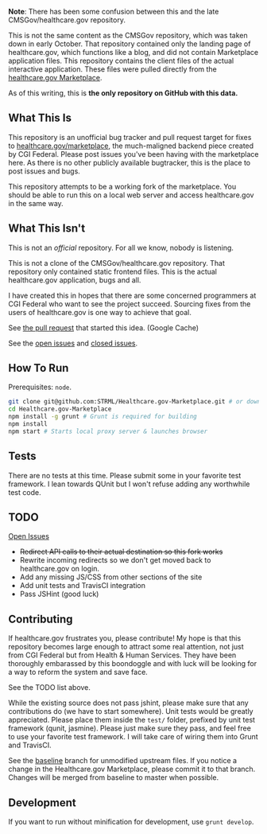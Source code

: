 **Note**: There has been some confusion between this and the late CMSGov/healthcare.gov repository.

This is not the same content as the CMSGov repository, which was taken down in early October. That
repository contained only the landing page of healthcare.gov, which functions like
a blog, and did not contain Marketplace application files. 
This repository contains the client files of the actual interactive application. 
These files were pulled directly from the [healthcare.gov
Marketplace](https://healthcare.gov/marketplace/global/en_US/registration). 

As of this writing, this is **the only repository on GitHub with this data.**

What This Is
------------

This repository is an unofficial bug tracker and pull request target for fixes
to [healthcare.gov/marketplace](https://healthcare.gov/marketplace/global/en_US/registration),
the much-maligned backend piece created by CGI Federal. Please post issues you've been having
with the marketplace here. As there is no other publicly available bugtracker, this is the place
to post issues and bugs.

This repository attempts to be a working fork of the marketplace. You should be able to run this
on a local web server and access healthcare.gov in the same way.


What This Isn't
---------------

This is not an *official* repository. For all we know, nobody is listening.

This is not a clone of the CMSGov/healthcare.gov repository. That repository only contained static
frontend files. This is the actual healthcare.gov application, bugs and all.

I have created this in hopes that there are some concerned programmers at CGI Federal who want to see
the project succeed. Sourcing fixes from the users of healthcare.gov is one way to achieve that goal.

See [the pull request](http://webcache.googleusercontent.com/search?q=cache:Tqg9LB2D2aYJ:https://github.com/CMSgov/healthcare.gov/pull/31+&cd=3&hl=en&ct=clnk) that started this idea. 
(Google Cache)

See the [open issues](https://github.com/STRML/Healthcare.gov-Marketplace/issues) and 
[closed issues](https://github.com/STRML/Healthcare.gov-Marketplace/issues?page=1&state=closed).


How To Run
----------

Prerequisites: `node`.

```bash
git clone git@github.com:STRML/Healthcare.gov-Marketplace.git # or download ZIP
cd Healthcare.gov-Marketplace
npm install -g grunt # Grunt is required for building
npm install
npm start # Starts local proxy server & launches browser
```

Tests
-----

There are no tests at this time. Please submit some in your favorite test framework. I lean towards QUnit but 
I won't refuse adding any worthwhile test code.


TODO
----

[Open Issues](https://github.com/STRML/Healthcare.gov-Marketplace/issues)
* ~~Redirect API calls to their actual destination so this fork works~~
* Rewrite incoming redirects so we don't get moved back to healthcare.gov on login.
* Add any missing JS/CSS from other sections of the site
* Add unit tests and TravisCI integration
* Pass JSHint (good luck)


Contributing
------------

If healthcare.gov frustrates you, please contribute! My hope is that this repository becomes large enough
to attract some real attention, not just from CGI Federal but from Health & Human Services. They have been thoroughly
embarassed by this boondoggle and with luck will be looking for a way to reform the system and save face.

See the TODO list above.

While the existing source does not pass jshint, please make sure that any contributions do (we have to start somewhere).
Unit tests would be greatly appreciated. Please place them inside the `test/` folder, prefixed by unit test framework
(qunit, jasmine). Please just make sure they pass, and feel free to use your favorite test framework. I will take care
of wiring them into Grunt and TravisCI.

See the [baseline](https://github.com/STRML/Healthcare.gov-Marketplace/tree/baseline) branch for unmodified
upstream files. If you notice a change in the Healthcare.gov Marketplace, please commit it to that branch. Changes
will be merged from baseline to master when possible.

Development
-----------

If you want to run without minification for development, use `grunt develop`.
